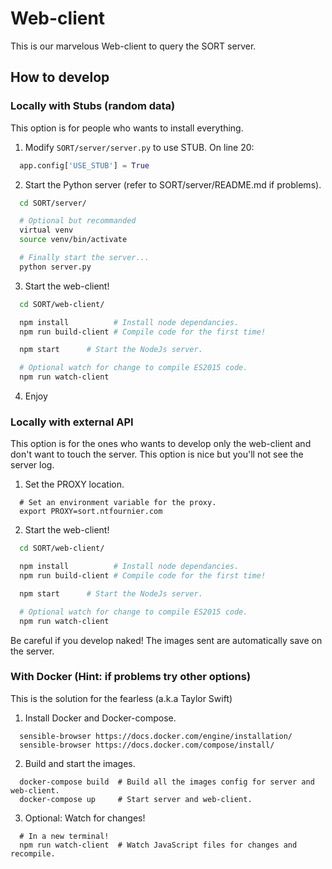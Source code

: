 # Web-client

This is our marvelous Web-client to query the SORT server.

## How to develop

### Locally with Stubs (random data)

This option is for people who wants to install everything.

1. Modify `SORT/server/server.py` to use STUB. On line 20:

```python
  app.config['USE_STUB'] = True
```

2. Start the Python server (refer to SORT/server/README.md if problems).

```sh
  cd SORT/server/

  # Optional but recommanded
  virtual venv
  source venv/bin/activate

  # Finally start the server...
  python server.py
```

3. Start the web-client!

```sh
  cd SORT/web-client/

  npm install          # Install node dependancies.
  npm run build-client # Compile code for the first time!

  npm start      # Start the NodeJs server.

  # Optional watch for change to compile ES2015 code.
  npm run watch-client
```

4. Enjoy

### Locally with external API

This option is for the ones who wants to develop only the web-client and don't
want to touch the server. This option is nice but you'll not see the server log.

1. Set the PROXY location.

```
  # Set an environment variable for the proxy.
  export PROXY=sort.ntfournier.com
```

2. Start the web-client!

```sh
  cd SORT/web-client/

  npm install          # Install node dependancies.
  npm run build-client # Compile code for the first time!

  npm start      # Start the NodeJs server.

  # Optional watch for change to compile ES2015 code.
  npm run watch-client
```

Be careful if you develop naked! The images sent are automatically save on the
server.

### With Docker (Hint: if problems try other options)

This is the solution for the fearless (a.k.a Taylor Swift)

1. Install Docker and Docker-compose.

```
  sensible-browser https://docs.docker.com/engine/installation/
  sensible-browser https://docs.docker.com/compose/install/
```

2. Build and start the images.

```
  docker-compose build  # Build all the images config for server and web-client.
  docker-compose up     # Start server and web-client.
```

3. Optional: Watch for changes!

```
  # In a new terminal!
  npm run watch-client  # Watch JavaScript files for changes and recompile.
```

